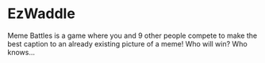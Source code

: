 # EzWaddle
Meme Battles is a game where you and 9 other people compete to make the best caption to an already existing picture of a meme! Who will win? Who knows...
